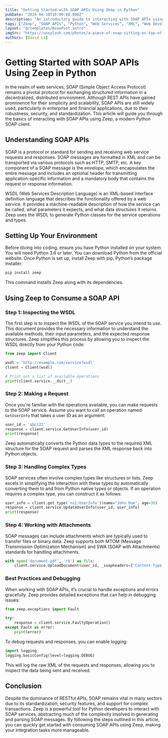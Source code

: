 ```yaml
---
title: "Getting Started with SOAP APIs Using Zeep in Python"
pubDate: "2024-04-10T10:00:00.000Z"
description: "An introductory guide to interacting with SOAP APIs using Zeep, a modern Python SOAP client. Learn the basics of SOAP protocol, WSDL, and how to consume SOAP services in Python."
tags: ["Zeep", "SOAP APIs", "Python", "Web Services", "XML", "Web Development", "Backend Development", "Programming", "Software Development"]
layout: "@/templates/BasePost.astro"
imgSrc: "https://unsplash.com/photos/a-piece-of-soap-sitting-on-top-of-a-black-plate-nEyRQYS2Jp8"
authors: [David Li]
---
```


# Getting Started with SOAP APIs Using Zeep in Python

In the realm of web services, SOAP (Simple Object Access Protocol) remains a pivotal protocol for exchanging structured information in a decentralized, distributed environment. Although REST APIs have gained prominence for their simplicity and scalability, SOAP APIs are still widely used, particularly in enterprise and financial applications, due to their robustness, security, and standardization. This article will guide you through the basics of interacting with SOAP APIs using Zeep, a modern Python SOAP client.

## Understanding SOAP APIs

SOAP is a protocol or standard for sending and receiving web service requests and responses. SOAP messages are formatted in XML and can be transported via various protocols such as HTTP, SMTP, etc. A key component of a SOAP message is the envelope, which encapsulates the entire message and includes an optional header for transmitting application-specific information and a mandatory body that contains the request or response information.

WSDL (Web Services Description Language) is an XML-based interface definition language that describes the functionality offered by a web service. It provides a machine-readable description of how the service can be called, what parameters it expects, and what data structures it returns. Zeep uses the WSDL to generate Python classes for the service operations and types.

## Setting Up Your Environment

Before diving into coding, ensure you have Python installed on your system. You will need Python 3.6 or later. You can download Python from the official website. Once Python is set up, install Zeep with pip, Python’s package installer.

```bash
pip install zeep
```

This command installs Zeep along with its dependencies.

## Using Zeep to Consume a SOAP API

### Step 1: Inspecting the WSDL

The first step is to inspect the WSDL of the SOAP service you intend to use. This document provides the necessary information to understand the available methods, their input parameters, and the expected response structures. Zeep simplifies this process by allowing you to inspect the WSDL directly from your Python code:

```python
from zeep import Client

wsdl = 'http://example.com/service?wsdl'
client = Client(wsdl)

# Print out a list of available operations
print(client.service.__dict__)
```

### Step 2: Making a Request

Once you're familiar with the operations available, you can make requests to the SOAP service. Assume you want to call an operation named `GetUserInfo` that takes a user ID as an argument:

```python
user_id = 'abc123'
response = client.service.GetUserInfo(user_id)
print(response)
```

Zeep automatically converts the Python data types to the required XML structure for the SOAP request and parses the XML response back into Python objects.

### Step 3: Handling Complex Types

SOAP services often involve complex types like structures or lists. Zeep excels in simplifying the interaction with these types by automatically converting them to and from Python native types or objects. If an operation requires a complex type, you can construct it as follows:

```python
user_info = client.get_type('ns1:UserInfo')(name="John Doe", age=30)
response = client.service.UpdateUserInfo(user_id, user_info)
print(response)
```

### Step 4: Working with Attachments

SOAP messages can include attachments which are typically used to transfer files or binary data. Zeep supports both MTOM (Message Transmission Optimization Mechanism) and SWA (SOAP with Attachments) standards for handling attachments.

```python
with open('document.pdf', 'rb') as file:
    client.service.UploadDocument(user_id, _soapheaders={'Content-Type': 'application/pdf'}, file=file)
```

### Best Practices and Debugging

When working with SOAP APIs, it’s crucial to handle exceptions and errors gracefully. Zeep provides detailed exceptions that can help in debugging issues:

```python
from zeep.exceptions import Fault

try:
    response = client.service.FaultyOperation()
except Fault as error:
    print(error)
```

To debug requests and responses, you can enable logging:

```python
import logging
logging.basicConfig(level=logging.DEBUG)
```

This will log the raw XML of the requests and responses, allowing you to inspect the data being sent and received.

## Conclusion

Despite the dominance of RESTful APIs, SOAP remains vital in many sectors due to its standardization, security features, and support for complex transactions. Zeep is a powerful tool for Python developers to interact with SOAP services, abstracting much of the complexity involved in generating and parsing SOAP messages. By following the steps outlined in this article, you can quickly get started with consuming SOAP APIs using Zeep, making your integration tasks more manageable.